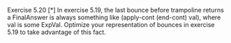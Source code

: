 Exercise 5.20 [*] In exercise 5.19, the last bounce before trampoline returns a FinalAnswer is always something like (apply-cont (end-cont) val), where val is some ExpVal. Optimize your representation of bounces in exercise 5.19 to take
advantage of this fact.